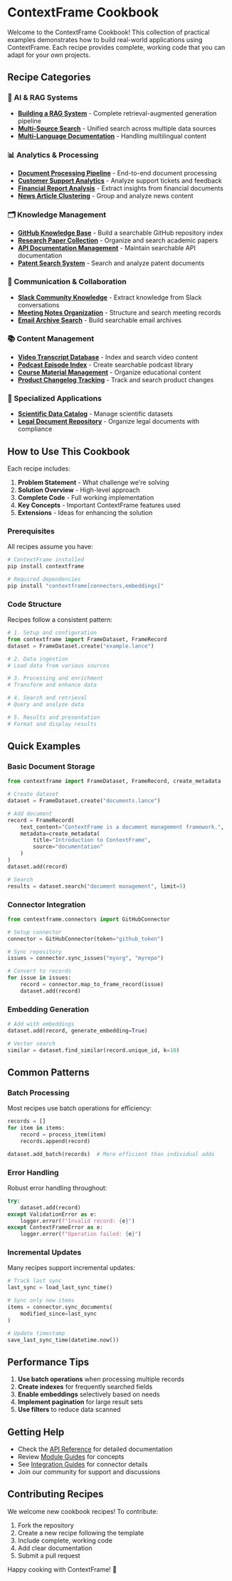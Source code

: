 # ContextFrame Cookbook

Welcome to the ContextFrame Cookbook! This collection of practical examples demonstrates how to build real-world applications using ContextFrame. Each recipe provides complete, working code that you can adapt for your own projects.

## Recipe Categories

### 🤖 AI & RAG Systems
- **[Building a RAG System](rag-system.md)** - Complete retrieval-augmented generation pipeline
- **[Multi-Source Search](multi-source-search.md)** - Unified search across multiple data sources
- **[Multi-Language Documentation](multi-language.md)** - Handling multilingual content

### 📊 Analytics & Processing
- **[Document Processing Pipeline](document-pipeline.md)** - End-to-end document processing
- **[Customer Support Analytics](support-analytics.md)** - Analyze support tickets and feedback
- **[Financial Report Analysis](financial-analysis.md)** - Extract insights from financial documents
- **[News Article Clustering](news-clustering.md)** - Group and analyze news content

### 🗂️ Knowledge Management
- **[GitHub Knowledge Base](github-knowledge-base.md)** - Build a searchable GitHub repository index
- **[Research Paper Collection](research-papers.md)** - Organize and search academic papers
- **[API Documentation Management](api-docs.md)** - Maintain searchable API documentation
- **[Patent Search System](patent-search.md)** - Search and analyze patent documents

### 💬 Communication & Collaboration
- **[Slack Community Knowledge](slack-knowledge.md)** - Extract knowledge from Slack conversations
- **[Meeting Notes Organization](meeting-notes.md)** - Structure and search meeting records
- **[Email Archive Search](email-archive.md)** - Build searchable email archives

### 📚 Content Management
- **[Video Transcript Database](video-transcripts.md)** - Index and search video content
- **[Podcast Episode Index](podcast-index.md)** - Create searchable podcast library
- **[Course Material Management](course-materials.md)** - Organize educational content
- **[Product Changelog Tracking](changelog-tracking.md)** - Track and search product changes

### 🔬 Specialized Applications
- **[Scientific Data Catalog](scientific-catalog.md)** - Manage scientific datasets
- **[Legal Document Repository](legal-repository.md)** - Organize legal documents with compliance

## How to Use This Cookbook

Each recipe includes:

1. **Problem Statement** - What challenge we're solving
2. **Solution Overview** - High-level approach
3. **Complete Code** - Full working implementation
4. **Key Concepts** - Important ContextFrame features used
5. **Extensions** - Ideas for enhancing the solution

### Prerequisites

All recipes assume you have:

```bash
# ContextFrame installed
pip install contextframe

# Required dependencies
pip install "contextframe[connectors,embeddings]"
```

### Code Structure

Recipes follow a consistent pattern:

```python
# 1. Setup and configuration
from contextframe import FrameDataset, FrameRecord
dataset = FrameDataset.create("example.lance")

# 2. Data ingestion
# Load data from various sources

# 3. Processing and enrichment
# Transform and enhance data

# 4. Search and retrieval
# Query and analyze data

# 5. Results and presentation
# Format and display results
```

## Quick Examples

### Basic Document Storage

```python
from contextframe import FrameDataset, FrameRecord, create_metadata

# Create dataset
dataset = FrameDataset.create("documents.lance")

# Add document
record = FrameRecord(
    text_content="ContextFrame is a document management framework.",
    metadata=create_metadata(
        title="Introduction to ContextFrame",
        source="documentation"
    )
)
dataset.add(record)

# Search
results = dataset.search("document management", limit=5)
```

### Connector Integration

```python
from contextframe.connectors import GitHubConnector

# Setup connector
connector = GitHubConnector(token="github_token")

# Sync repository
issues = connector.sync_issues("myorg", "myrepo")

# Convert to records
for issue in issues:
    record = connector.map_to_frame_record(issue)
    dataset.add(record)
```

### Embedding Generation

```python
# Add with embeddings
dataset.add(record, generate_embedding=True)

# Vector search
similar = dataset.find_similar(record.unique_id, k=10)
```

## Common Patterns

### Batch Processing

Most recipes use batch operations for efficiency:

```python
records = []
for item in items:
    record = process_item(item)
    records.append(record)

dataset.add_batch(records)  # More efficient than individual adds
```

### Error Handling

Robust error handling throughout:

```python
try:
    dataset.add(record)
except ValidationError as e:
    logger.error(f"Invalid record: {e}")
except ContextFrameError as e:
    logger.error(f"Operation failed: {e}")
```

### Incremental Updates

Many recipes support incremental updates:

```python
# Track last sync
last_sync = load_last_sync_time()

# Sync only new items
items = connector.sync_documents(
    modified_since=last_sync
)

# Update timestamp
save_last_sync_time(datetime.now())
```

## Performance Tips

1. **Use batch operations** when processing multiple records
2. **Create indexes** for frequently searched fields
3. **Enable embeddings** selectively based on needs
4. **Implement pagination** for large result sets
5. **Use filters** to reduce data scanned

## Getting Help

- Check the [API Reference](../api/overview.md) for detailed documentation
- Review [Module Guides](../modules/frame-dataset.md) for concepts
- See [Integration Guides](../integration/overview.md) for connector details
- Join our community for support and discussions

## Contributing Recipes

We welcome new cookbook recipes! To contribute:

1. Fork the repository
2. Create a new recipe following the template
3. Include complete, working code
4. Add clear documentation
5. Submit a pull request

Happy cooking with ContextFrame! 🎉